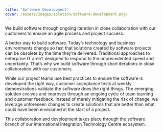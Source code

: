 ```yaml
---
title: 'Software Development'
cover: /assets/images/solution/software-development.png/
---
```


We build software through ongoing iteration in close collaboration with our customers to ensure an agile process and project success. 


A better way to build software. Today’s technology and business environments change so fast that solutions created by software projects can be obsolete by the time they’re delivered. Traditional approaches to enterprise IT aren’t designed to respond to the unprecedented speed and uncertainty. That’s why we build software through short iterations in close collaboration with our customers.


While our project teams use best practices to ensure the software is developed the right way, customer acceptance tests at weekly demonstrations validate the software does the right things. The emerging solution evolves and improves through an ongoing cycle of team learning and customer feedback. Instead of merely mitigating the risk of change, we leverage unforeseen changes to create solutions that are better than what could have been envisioned at the start of a project.


This collaboration and development takes place through the software branch of our International Integration Technology Centre  ecosystem.
